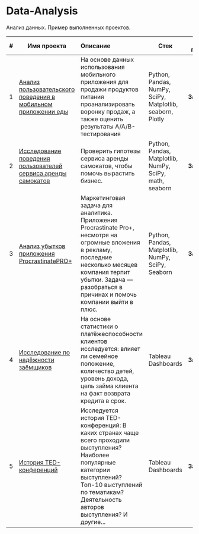 # Data-Analysis
Анализ данных. Пример выполненных проектов.

|**#**|**Имя проекта**|**Описание**|**Стек** |**Статус проекта**|
|-|-|:-|-|:-:|
|1|[Анализ пользовательского поведения в мобильном приложении еды](https://github.com/Ezekiel-Konrad/Data-Analysis/blob/main/A_A_B_test_%D1%81ustomer_behavior_food_app/A_A_B_test_%D1%81ustomer_behavior.ipynb)|На основе данных использования мобильного приложения для продажи продуктов питания проанализировать воронку продаж, а также оценить результаты A/A/B-тестирования|Python, Pandas, NumPy, SciPy, Matplotlib, seaborn, Plotly|**Завершён**|
|2|[Исследование поведения пользователей сервиса аренды самокатов](https://github.com/Ezekiel-Konrad/Data-Analysis/blob/main/A_B_test_business_scooter_rental/A_B_test_business%20scooter_rental.ipynb)|Проверить гипотезы сервиса аренды самокатов, чтобы помочь вырастить бизнес.|Python, Pandas, Matplotlib, NumPy, SciPy, math, seaborn|**Завершён**|
|3|[Анализ убытков приложения ProcrastinatePRO+](https://github.com/Ezekiel-Konrad/Data-Analysis/blob/main/Analysis_of_business_indicators/Analysis_of_business_indicators.ipynb)| Маркетинговая задача для аналитика. Приложения Procrastinate Pro+, несмотря на огромные вложения в рекламу, последние несколько месяцев компания терпит убытки. Задача — разобраться в причинах и помочь компании выйти в плюс.|Python, Pandas, Matplotlib, NumPy, SciPy, Seaborn|**Завершён**|
|4|[Исследование по надёжности заёмщиков](https://github.com/Ezekiel-Konrad/Data-Analysis/blob/main/Tableau/README.md)|На основе статистики о платёжеспособности клиентов исследуется: влияет ли семейное положение, количество детей, уровень дохода, цель займа клиента на факт возврата кредита в срок.|Tableau Dashboards|**Завершён**|
|5|[История TED-конференций](https://github.com/Ezekiel-Konrad/Data-Analysis/tree/main/Tableau/TED_research)|Исследуется история TED-конференций: В каких странах чаще всего проходили выступления? Наиболее популярные категории выступлений? Топ-10 выступлений по тематикам? Деятельность авторов выступления? И другие...|Tableau Dashboards|**Завершён**|
